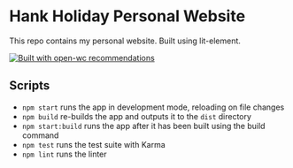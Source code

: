 # Hank Holiday Personal Website #

This repo contains my personal website. Built using lit-element.

[![Built with open-wc recommendations](https://img.shields.io/badge/built%20with-open--wc-blue.svg)](https://github.com/open-wc)

## Scripts

- `npm start` runs the app in development mode, reloading on file changes
- `npm build` re-builds the app and outputs it to the `dist` directory
- `npm start:build` runs the app after it has been built using the build command
- `npm test` runs the test suite with Karma
- `npm lint` runs the linter
